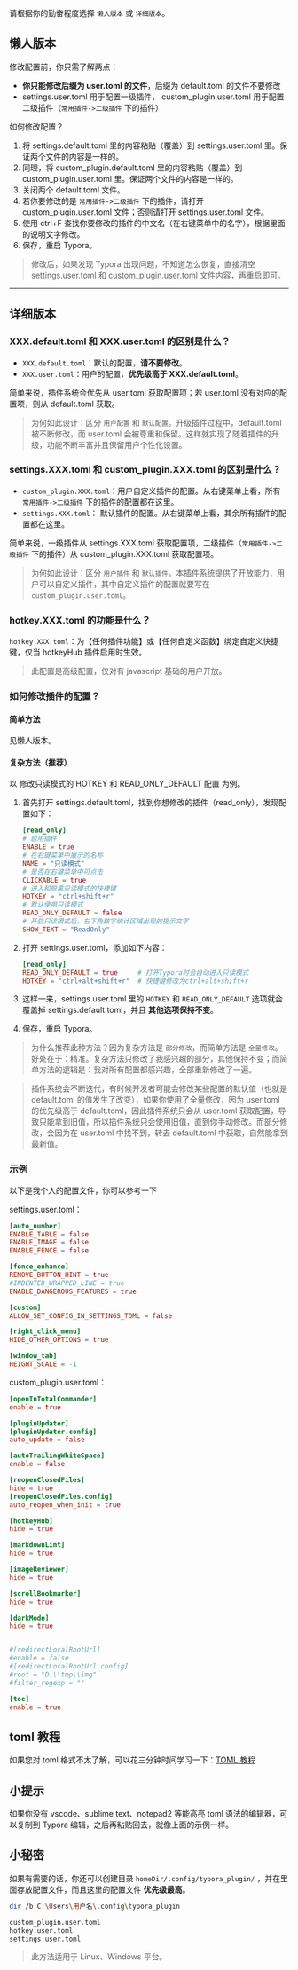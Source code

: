 请根据你的勤奋程度选择 `懒人版本` 或 `详细版本`。



## 懒人版本

修改配置前，你只需了解两点：

- **你只能修改后缀为 user.toml 的文件**，后缀为 default.toml 的文件不要修改
- settings.user.toml 用于配置一级插件， custom_plugin.user.toml 用于配置二级插件（`常用插件->二级插件` 下的插件）



如何修改配置？

1. 将 settings.default.toml 里的内容粘贴（覆盖）到 settings.user.toml 里。保证两个文件的内容是一样的。
2. 同理，将 custom_plugin.default.toml 里的内容粘贴（覆盖）到 custom_plugin.user.toml 里。保证两个文件的内容是一样的。
3. 关闭两个 default.toml 文件。
4. 若你要修改的是 `常用插件->二级插件` 下的插件，请打开 custom_plugin.user.toml 文件；否则请打开 settings.user.toml 文件。
5. 使用 ctrl+F 查找你要修改的插件的中文名（在右键菜单中的名字），根据里面的说明文字修改。
6. 保存，重启 Typora。

> 修改后，如果发现 Typora 出现问题，不知道怎么恢复，直接清空 settings.user.toml 和 custom_plugin.user.toml 文件内容，再重启即可。



----



## 详细版本

### XXX.default.toml 和 XXX.user.toml 的区别是什么？

- `XXX.default.toml`：默认的配置，**请不要修改**。
- `XXX.user.toml`：用户的配置，**优先级高于 XXX.default.toml**。

简单来说，插件系统会优先从 user.toml 获取配置项；若 user.toml 没有对应的配置项，则从 default.toml 获取。


> 为何如此设计：区分 `用户配置` 和 `默认配置`。升级插件过程中，default.toml 被不断修改，而 user.toml 会被尊重和保留。这样就实现了随着插件的升级，功能不断丰富并且保留用户个性化设置。



### settings.XXX.toml 和 custom_plugin.XXX.toml 的区别是什么？

- `custom_plugin.XXX.toml`：用户自定义插件的配置。从右键菜单上看，所有 `常用插件->二级插件` 下的插件的配置都在这里。
- `settings.XXX.toml`： 默认插件的配置。从右键菜单上看，其余所有插件的配置都在这里。

简单来说，一级插件从 settings.XXX.toml 获取配置项，二级插件（`常用插件->二级插件` 下的插件）从 custom_plugin.XXX.toml 获取配置项。

> 为何如此设计：区分 `用户插件` 和 `默认插件`。本插件系统提供了开放能力，用户可以自定义插件，其中自定义插件的配置就要写在 `custom_plugin.user.toml`。



### hotkey.XXX.toml 的功能是什么？

`hotkey.XXX.toml`：为【任何插件功能】或【任何自定义函数】绑定自定义快捷键，仅当 hotkeyHub 插件启用时生效。

> 此配置是高级配置，仅对有 javascript 基础的用户开放。



### 如何修改插件的配置？

#### 简单方法

见懒人版本。



#### 复杂方法（推荐）

以 修改只读模式的 HOTKEY 和 READ_ONLY_DEFAULT 配置 为例。

1. 首先打开 settings.default.toml，找到你想修改的插件（read_only），发现配置如下：

   ```toml
   [read_only]
   # 启用插件
   ENABLE = true
   # 在右键菜单中展示的名称
   NAME = "只读模式"
   # 是否在右键菜单中可点击
   CLICKABLE = true
   # 进入和脱离只读模式的快捷键
   HOTKEY = "ctrl+shift+r"
   # 默认使用只读模式
   READ_ONLY_DEFAULT = false
   # 开启只读模式后，右下角数字统计区域出现的提示文字
   SHOW_TEXT = "ReadOnly"
   ```

2. 打开 settings.user.toml，添加如下内容：

   ```toml
   [read_only]
   READ_ONLY_DEFAULT = true     # 打开Typora时会自动进入只读模式
   HOTKEY = "ctrl+alt+shift+r"  # 快捷键修改为ctrl+alt+shift+r
   ```

3. 这样一来，settings.user.toml 里的 `HOTKEY` 和 `READ_ONLY_DEFAULT` 选项就会覆盖掉 settings.default.toml，并且 **其他选项保持不变**。

4. 保存，重启 Typora。

> 为什么推荐此种方法？因为复杂方法是 `部分修改`，而简单方法是 `全量修改`。好处在于：精准。复杂方法只修改了我感兴趣的部分，其他保持不变；而简单方法的逻辑是：我对所有配置都感兴趣，全部重新修改了一遍。

> 插件系统会不断迭代，有时候开发者可能会修改某些配置的默认值（也就是 default.toml 的值发生了改变），如果你使用了全量修改，因为 user.toml 的优先级高于 default.toml，因此插件系统只会从 user.toml 获取配置，导致只能拿到旧值，所以插件系统只会使用旧值，直到你手动修改。而部分修改，会因为在 user.toml 中找不到，转去 default.toml 中获取，自然能拿到最新值。



### 示例

以下是我个人的配置文件，你可以参考一下

settings.user.toml：

```toml
[auto_number]
ENABLE_TABLE = false
ENABLE_IMAGE = false
ENABLE_FENCE = false

[fence_enhance]
REMOVE_BUTTON_HINT = true
#INDENTED_WRAPPED_LINE = true
ENABLE_DANGEROUS_FEATURES = true

[custom]
ALLOW_SET_CONFIG_IN_SETTINGS_TOML = false

[right_click_menu]
HIDE_OTHER_OPTIONS = true

[window_tab]
HEIGHT_SCALE = -1
```



custom_plugin.user.toml：

```toml
[openInTotalCommander]
enable = true

[pluginUpdater]
[pluginUpdater.config]
auto_update = false

[autoTrailingWhiteSpace]
enable = false

[reopenClosedFiles]
hide = true
[reopenClosedFiles.config]
auto_reopen_when_init = true

[hotkeyHub]
hide = true

[markdownLint]
hide = true

[imageReviewer]
hide = true

[scrollBookmarker]
hide = true

[darkMode]
hide = true


#[redirectLocalRootUrl]
#enable = false
#[redirectLocalRootUrl.config]
#root = "D:\\tmp\\img"
#filter_regexp = ""

[toc]
enable = true
```



## toml 教程

如果您对 toml 格式不太了解，可以花三分钟时间学习一下：[TOML 教程](https://toml.io/cn/v1.0.0)



## 小提示

如果你没有 vscode、sublime text、notepad2 等能高亮 toml 语法的编辑器，可以复制到 Typora 编辑，之后再粘贴回去，就像上面的示例一样。



## 小秘密

如果有需要的话，你还可以创建目录 `homeDir/.config/typora_plugin/` ，并在里面存放配置文件，而且这里的配置文件 **优先级最高**。

```bash
dir /b C:\Users\用户名\.config\typora_plugin

custom_plugin.user.toml
hotkey.user.toml
settings.user.toml
```

> 此方法适用于 Linux、Windows 平台。

